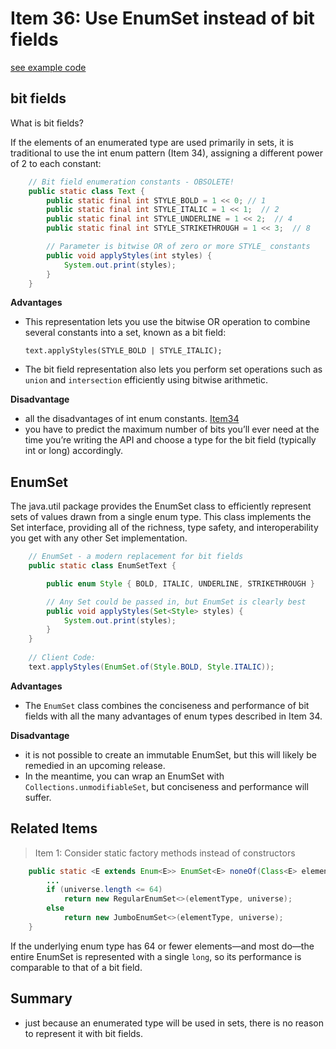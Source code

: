 # Item 36: Use EnumSet instead of bit fields

 [see example code](../main/src/java/com/effectivejava/ch06_enums_annotations/Item36_EnumSet.java)

## bit fields
What is bit fields?


If the elements of an enumerated type are used primarily in sets, it is traditional to use the int enum pattern (Item 34), assigning a different power of 2 to each constant:

``` java
    // Bit field enumeration constants - OBSOLETE!
    public static class Text {
        public static final int STYLE_BOLD = 1 << 0; // 1
        public static final int STYLE_ITALIC = 1 << 1;  // 2
        public static final int STYLE_UNDERLINE = 1 << 2;  // 4
        public static final int STYLE_STRIKETHROUGH = 1 << 3;  // 8

        // Parameter is bitwise OR of zero or more STYLE_ constants
        public void applyStyles(int styles) {
            System.out.print(styles);
        }
    }
```


**Advantages**
- This representation lets you use the bitwise OR operation to combine several constants into a set, known as a bit field:
  ```
  text.applyStyles(STYLE_BOLD | STYLE_ITALIC);
  ```
- The bit field representation also lets you perform set operations such as `union` and `intersection` efficiently using bitwise arithmetic.

**Disadvantage**
- all the disadvantages of int enum constants. [Item34](item_34_use_enums_instead_of_int_constants.md)
- you have to predict the maximum number of bits you’ll ever need at the time you’re writing the API and choose a type for the bit field (typically int or long) accordingly.

## EnumSet

The java.util package provides the EnumSet class to efficiently represent sets of values drawn from a single enum type.
This class implements the Set interface, providing all of the richness, type safety, and interoperability you get with any other Set implementation.
``` java
    // EnumSet - a modern replacement for bit fields
    public static class EnumSetText {

        public enum Style { BOLD, ITALIC, UNDERLINE, STRIKETHROUGH }

        // Any Set could be passed in, but EnumSet is clearly best
        public void applyStyles(Set<Style> styles) {
            System.out.print(styles);
        }
    }
    
    // Client Code:
    text.applyStyles(EnumSet.of(Style.BOLD, Style.ITALIC));
```

**Advantages**
- The `EnumSet` class combines the conciseness and performance of bit fields with all the many advantages of enum types described in Item 34.


**Disadvantage**
- it is not possible to create an immutable EnumSet, but this will likely be remedied in an upcoming release.
- In the meantime, you can wrap an EnumSet with `Collections.unmodifiableSet`, but conciseness and performance will suffer.


## Related Items
> Item 1: Consider static factory methods instead of constructors

``` java
    public static <E extends Enum<E>> EnumSet<E> noneOf(Class<E> elementType) {
        ...
        if (universe.length <= 64)
            return new RegularEnumSet<>(elementType, universe);
        else
            return new JumboEnumSet<>(elementType, universe);
    }
```

If the underlying enum type has 64 or fewer elements—and most do—the entire EnumSet is represented with a single `long`, so its performance is comparable to that of a bit field.

## Summary
- just because an enumerated type will be used in sets, there is no reason to represent it with bit fields.
